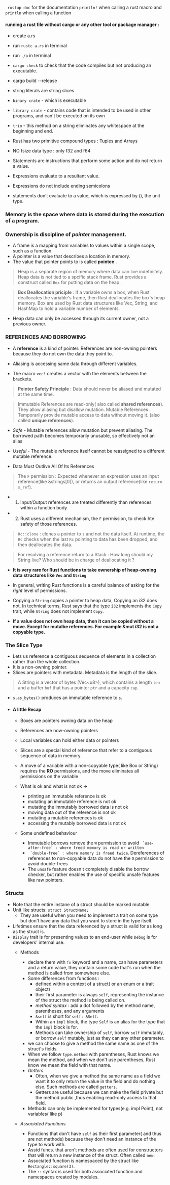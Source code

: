 ` rustup doc` for the documentation
`println!` when calling a rust macro and `println` when calling a function

#### running a rust file without cargo or any other tool or package manager :

- create a.rs
- run `rustc a.rs` in terminal
- run `./a` in terminal

- `cargo check` to check that the code compiles but not producing an executable.

- cargo build --release

- string literals are string slices
- `binary crate` - which is executable
- `library crate` - contains code that is intended to be used in other programs, and can't be executed on its own
- `trim` - this method on a string eliminates any whitespace at the beginning and end.
- Rust has two primitive compound types : Tuples and Arrays
- NO fsize data type : only f32 and f64
- Statements are instructions that perform some action and do not return a value.
- Expressions evaluate to a resultant value.
- Expressions do not include ending semicolons
- statements don’t evaluate to a value, which is expressed by (), the unit type.

### Memory is the space where data is stored during the execution of a program.

### Ownership is discipline of _pointer_ management.

- A frame is a mapping from variables to values within a single scope, such as a function.
- A pointer is a value that describes a location in memory.
- The value that pointer points to is called **pointee** .

> Heap is a separate region of memory where data can live indefinitely. Heap data is not tied to a spcific stack frame. Rust provides a construct called `Box` for putting data on the heap.

> **Box Deallocation priciple** : If a variable owns a box, when Rust deallocates the variable's frame, then Rust deallocates the box's heap memory.
> Box are used by Rust data structures like Vec, String, and HashMap to hold a variable number of elements.

- Heap data can only be accessed through its current owner, not a previous owner.

### REFERENCES AND BORROWING

- A **reference** is a kind of pointer. References are non-owning pointers because they do not own the data they point to.

- Aliasing is accessing same data through different variables.
- The macro `vec!` creates a vector with the elements between the brackets.

> **Pointer Safety Principle** : Data should never be aliased and mutated at the same time.

> Immutable References are read-only( also called **shared references**). They allow aliasing but disallow mutation.
> Mutable References : Temporarily provide mutable access to data without moving it. (also called **unique references**).

- _Safe_ - Mutable references allow mutation but prevent aliasing. The borrowed path becomes temporarily unusable, so effectively not an alias
- _Useful_ - The mutable reference itself cannot be reassigned to a different mutable reference.

- Data Must Outlive All Of Its References

> The `F` permission : Expected whenever an expression uses an input reference(like &strings[0]), or returns an output reference(like `return s_ref`).

- 1. Input/Output references are treated differently than references within a function body
- 2. Rust uses a different mechanism, the `F` permission, to check hte safety of those references.

> `Rc::clone` : clones a pointer to `s` and not the data itself. At runtime, the `Rc` checks when the last `Rc` pointing to data has been dropped, and then deallocates the data.

> For resolving a reference return to a Stack : How long should my String live? Who should be in charge of deallocating it ?

- **It is very rare for Rust functions to take ownership of heap-owning data structures like `Vec` and `String`**

- In general, writing Rust functions is a careful balance of asking for the _right_ level of permissions.

- Copying a `String` copies a pointer to heap data, Copying an i32 does not. In technical terms, Rust says that the type `i32` implements the `Copy` trait, while `String` does not implement `Copy`.

- **If a value does not own heap data, then it can be copied without a move. Except for mutalbe references. For example &mut i32 is not a copyable type.**

### The Slice Type
- Lets us reference a contiguous sequence of elements in a collection rather than the whole collection.
- It is a non-owning pointer.
- Slices are pointers with metadata. Metadata is the length of the slice.

> A String is a vector of bytes (Vec\<u8>\), which contains a length `len` and a buffer `buf` that has a pointer `ptr` and a capacity `cap`.

- `s.as_bytes()` produces an immutable reference to `s`.

- #### A little Recap
    - Boxes are pointers owning data on the heap
    - References are now-owning pointers
    - Local variables can hold either data or pointers
    - Slices are a special kind of reference that refer to a contiguous sequence of data in memory.
    - A move of a variable with a non-copyable type( like Box<T> or String) requires the __RO__ permissions, and the move eliminates all permissions on the variable

    - What is ok and what is not ok ->
        - printing an immutable reference is ok
        - mutating an immutable reference is not ok
        - mutating the immutably borrowed data is not ok
        - moving data out of the reference is not ok
        - mutating a mutable references is ok
        - accessing the mutably borrowed data is not ok
    
    - Some undefined behaviour
        - Immutable borrows remove the `W` permission to avoid ``` `use-after-free` : where freed memory is read or written```
        - ``` `double-free` : where memory is freed twice```. Dereferences of references to non-copyable data do not have the `O` permission to avoid double-frees
        - The `unsafe` feature doesn't completely disable the borrow checker, but rather enables the use of specific unsafe features like raw pointers.



### Structs
- Note that the entire instane of a struct should be marked mutable.
- Unit like structs: `struct StructName;` 
    - They are useful when you need to implement a trait on some type but don't have any data that you want to store in the type itself.
- Lifetimes ensure that the data referenced by a struct is valid for as long as the struct is.
- `Display` trait is for presenting values to an end-user while `Debug` is for developers' internal use.
    - Methods
        - declare them with `fn` keyword and a name, can have parameters and a return value, they contain some code that's run when the method is called from somewhere else.
        - Some differences from functions : 
            - defined within a context of a struct( or an enum or a trait object)
            - their first parameter is always `self`, representing the instance of the struct the method is being called on.
            - _method syntax_ : add a dot followed by the method name, parentheses, and any arguments
            - `&self` is short for `self: &Self`.
            - Within an `impl` block, the type `Self` is an alias for the type that the `impl` block is for.
            - Methods can take ownership of `self`, borrow `self` immutably, or borrow `self` mutably, just as they can any other parameter.
        - we can choose to give a method the same name as one of the struct's fields.
        - When we follow `type.method` with parentheses, Rust knows we mean the method, and when we don't use parentheses, Rust know we mean the field with that name.
        - _Getters_ 
            - Often, when we give a method the same name as a field we want it to only return the value in the field and do nothing else. Such methods are called `getters`. 
            - Getters are useful because we can make the field private but the method public ,thus enabling read-only access to that field.
        - Methods can only be implemented for types(e.g. impl Point), not variables( like p)

    - _Associated Functions_
        - Functions that don't have `self` as their first parameter( and thus are not methods) because they don't need an instance of the type to work with.
        - Asstd funcs. that aren't methods are often used for constructors that will return a new instance of the struct. Often called `new`.
        - Associated function is namespaced by the struct like `Rectangle::square(3)`.
        - The `::` syntax is used for both associated function and namespaces created by modules.